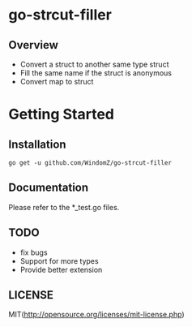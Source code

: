 # go-strcut-filler

## Overview

* Convert a struct to another same type struct
* Fill the same name if the struct is anonymous
* Convert map to struct

# Getting Started

## Installation

```
go get -u github.com/WindomZ/go-strcut-filler
```

## Documentation 

Please refer to the *_test.go files.

## TODO
* fix bugs
* Support for more types
* Provide better extension

## LICENSE

MIT(http://opensource.org/licenses/mit-license.php)